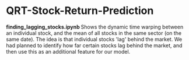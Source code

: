 # QRT-Stock-Return-Prediction

<b> finding_lagging_stocks.ipynb </b> Shows the dynamic time warping between an individual stock, and the mean of all stocks in the same sector (on the same date). The idea is that individual stocks 'lag' behind the market. We had planned to identify how far certain stocks lag behind the market, and then use this as an additional feature for our model. 
